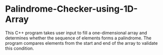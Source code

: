 # Palindrome-Checker-using-1D-Array
This C++ program takes user input to fill a one-dimensional array and determines whether the sequence of elements forms a palindrome. The program compares elements from the start and end of the array to validate this condition.
